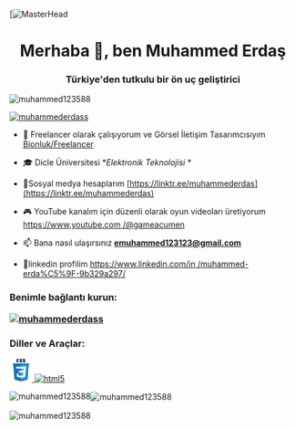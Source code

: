 [![MasterHead](https://images.pexels.com/photos/270632/pexels-photo-270632.jpeg?auto=compress&cs=tinysrgb&w=1260&h=750&dpr=1)
<h1 align="center">Merhaba 👋, ben Muhammed Erdaş</h1>
<h3 align="center">Türkiye'den tutkulu bir ön uç geliştirici</h3>

<p align="left"> <img src="https://komarev.com/ghpvc/?username=muhammed123588&label=Profile%20views&color=0e75b6&style=flat" alt="muhammed123588" /> </p>

<p align="left"> <a href=" https://twitter.com/muhammederdass" target = "blank"><img src = "https://img.shields.io/twitter/follow/muhammederdass? logo=twitter&style=for-the-badge" alt = " muhammederdass" /></a> </p>

- 💼 Freelancer olarak çalışıyorum ve Görsel İletişim Tasarımcısıyım [Bionluk/Freelancer](https://bionluk.com/bimami1234)

- 🎓 Dicle Üniversitesi **Elektronik Teknolojisi* *

- 🔗Sosyal medya hesaplarım [https://linktr.ee/muhammederdas](https://linktr.ee/muhammederdas)

- 🎮 YouTube kanalım için düzenli olarak oyun videoları üretiyorum [https://www.youtube.com /@gameacumen](https://www.youtube.com/@gameacumen)

- 📫 Bana nasıl ulaşırsınız **emuhammed123123@gmail.com**

- 📎linkedin profilim [https://www.linkedin.com/in /muhammed-erda%C5%9F-9b329a297/](https://www.linkedin.com/in/muhammed-erda%C5%9F-9b329a297/)

<h3 align="left">Benimle bağlantı kurun:</ h3>
<p align = "left">
<a href = "https://twitter.com/muhammederdass" target = "blank"><img align = "center" src = "https://raw.githubusercontent.com" /rahuldkjain/github-profile-readme-generator/master/src/images/icons/Social/twitter.svg" alt = "muhammederdass" height = "30" genişlik = "40" /></a>
</p>

<h3 align="left">Diller ve Araçlar:</h3>
<p align="left"> <a href="https://www.w3schools.com/css/" target="_blank" rel=" noreferrer"> <img src = "https://raw.githubusercontent.com/devicons/devicon/master/icons/css3/css3-original-wordmark.svg" alt = "css3" width = "40" height = "40 "/> </a> <a href = "https://www.w3.org/html/" target = "_blank" rel = "noreferrer"> <img src = "https://raw.githubusercontent.com /devicons/devicon/master/icons/html5/html5-original-wordmark.svg" alt = "html5" width = "40" height = "40"/> </a> </p> <p>

<img align ="left" src="https://github-readme-stats.vercel.app/api/top-langs?username=muhammed123588&show_icons=true&locale=en&layout=compact" alt="muhammed123588" /></p>

<p> <img align="center" src="https://github- readme-stats.vercel.app/api?username=muhammed123588&show_icons=true&locale=en" alt = "muhammed123588" /></p>

<p><img align = "center" src = "https://github-readme- strip-stats.herokuapp.com/?user=muhammed123588&" alt="muhammed123588" /></p>
